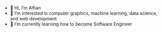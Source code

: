- 👋 Hi, I’m Alfian
- 👀 I’m interested in computer graphics, machine learning, data science, and web development
- 🌱 I’m currently learning how to become Software Engineer

<!---
alfiannajih/alfiannajih is a ✨ special ✨ repository because its `README.md` (this file) appears on your GitHub profile.
You can click the Preview link to take a look at your changes.
--->
